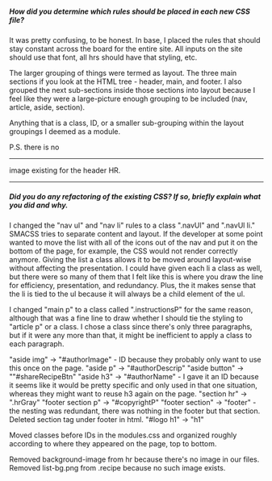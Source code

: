 ##### How did you determine which rules should be placed in each new CSS file?

It was pretty confusing, to be honest. In base, I placed the rules that should stay constant across the board for the entire site. All inputs on the site should use that font, all hrs should have that styling, etc.

The larger grouping of things were termed as layout. The three main sections if you look at the HTML tree - header, main, and footer. I also grouped the next sub-sections inside those sections into layout because I feel like they were a large-picture enough grouping to be included (nav, article, aside, section).

Anything that is a class, ID, or a smaller sub-grouping within the layout groupings I deemed as a module.

P.S. there is no <hr> image existing for the header HR.

---

##### Did you do any refactoring of the existing CSS? If so, briefly explain what you did and why.

I changed the "nav ul" and "nav li" rules to a class ".navUl" and ".navUl li." SMACSS tries to separate content and layout. If the developer at some point wanted to move the list with all of the icons out of the nav and put it on the bottom of the page, for example, the CSS would not render correctly anymore. Giving the list a class allows it to be moved around layout-wise without affecting the presentation. I could have given each li a class as well, but there were so many of them that I felt like this is where you draw the line for efficiency, presentation, and redundancy. Plus, the it makes sense that the li is tied to the ul because it will always be a child element of the ul.

I changed "main p" to a class called ".instructionsP" for the same reason, although that was a fine line to draw whether I should tie the styling to "article p" or a class. I chose a class since there's only three paragraphs, but if it were any more than that, it might be inefficient to apply a class to each paragraph.

"aside img" -> "#authorImage" - ID because they probably only want to use this once on the page.
"aside p" -> "#authorDescrip"
"aside button" -> ""#shareRecipeBtn"
"aside h3" -> "#authorName" - I gave it an ID because it seems like it would be pretty specific and only used in that one situation, whereas they might want to reuse h3 again on the page.
"section hr" -> ".hrGray"
"footer section p" -> "#copyrightP"
"footer section" -> "footer" - the nesting was redundant, there was nothing in the footer but that section. Deleted section tag under footer in html.
"#logo h1" -> "h1"

Moved classes before IDs in the modules.css and organized roughly according to where they appeared on the page, top to bottom.

Removed background-image from hr because there's no image in our files.
Removed list-bg.png from .recipe because no such image exists.
